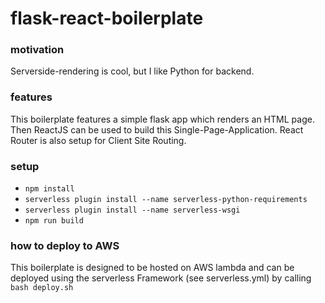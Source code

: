 # flask-react-boilerplate

### motivation
Serverside-rendering is cool, but I like Python for backend.

### features
This boilerplate features a simple flask app which renders an HTML page. Then ReactJS can be used to build this Single-Page-Application. React Router is also setup for Client Site Routing.


### setup
- ```npm install```
- ```serverless plugin install --name serverless-python-requirements```
- ```serverless plugin install --name serverless-wsgi```
- ```npm run build```

### how to deploy to AWS
This boilerplate is designed to be hosted on AWS lambda and can be deployed using the serverless Framework (see serverless.yml) by calling ```bash deploy.sh```
